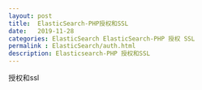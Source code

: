 ```yaml
---
layout: post
title:  ElasticSearch-PHP授权和SSL
date:   2019-11-28
categories: ElasticSearch ElasticSearch-PHP 授权 SSL
permalink : ElasticSearch/auth.html
description: Elasticsearch-PHP 授权和SSL
---
```


授权和ssl